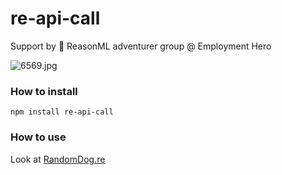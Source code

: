 # re-api-call

Support by 🐪 ReasonML adventurer group @ Employment Hero

![6569.jpg](https://assets-natgeotv.fnghub.com/POD/6569.jpg)

### How to install


```
npm install re-api-call
```

### How to use
Look at [RandomDog.re](https://github.com/Thinkei/re-api-call/blob/master/examples/RandomDog.re)
